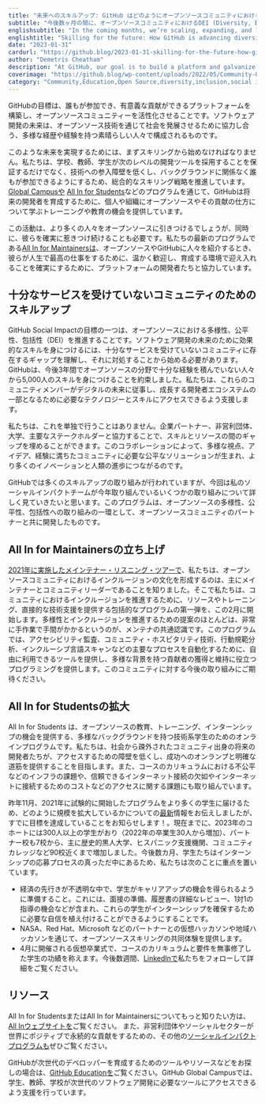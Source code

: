 ```yaml
---
title: "未来へのスキルアップ: GitHub はどのようにオープンソースコミュニティにおける多様性、公平性、包括性を推進しているのか"
subtitle: "今後数ヶ月の間に、オープンソースコミュニティにおけるDEI (Diversity, Equity & Inclusion) を促進するために、規模を拡大し、拡張し、新しいプログラムを開始します。"
englishsubtitle: "In the coming months, we’re scaling, expanding, and launching new programming to further DEI within open source communities."
englishtitle: "Skilling for the future: How GitHub is advancing diversity, equity, and inclusion within open source communities"
date: "2023-01-31"
cardurl: "https://github.blog/2023-01-31-skilling-for-the-future-how-github-is-advancing-diversity-equity-and-inclusion-within-open-source-communities/"
author: "Demetris Cheatham"
description: "At GitHub, our goal is to build a platform and galvanize an open source community that everyone can be a part of and make meaningful contributions. The future of software development is collaborative and equitable, made up of amazing people from diverse backgrounds and experiences who work together to advance society through open source technology."
coverimage: "https://github.blog/wp-content/uploads/2022/05/Community-Open-Source@2x.png?resize=1600%2C850"
category: "Community,Education,Open Source,diversity,inclusion,social impact"
---
```


<p>GitHubの目標は、誰もが参加でき、有意義な貢献ができるプラットフォームを構築し、オープンソースコミュニティーを活性化させることです。ソフトウェア開発の未来は、オープンソース技術を通じて社会を発展させるために協力し合う、多様な経歴や経験を持つ素晴らしい人々で構成されるものです。</p>
<p>このような未来を実現するためには、まずスキリングから始めなければなりません。私たちは、学校、教師、学生が次のレベルの開発ツールを採用することを保証するだけでなく、技術への参入障壁を低くし、バックグラウンドに関係なく誰もが参加できるようにするため、総合的なスキリング戦略を推進しています。<a href="https://education.github.com/students">Global Campusや</a> <a href="http://allinopensource.org/access">All In for Students</a>などのプログラムを通じて、GitHubは将来の開発者を育成するために、個人や組織にオープンソースやその貢献の仕方について学ぶトレーニングや教育の機会を提供しています。</p>
<p>この活動は、より多くの人々をオープンソースに引きつけるでしょうが、同時に、彼らを確実に惹きつけ続けることも必要です。私たちの最新のプログラムである<a href="http://allinopensource.org/community">All In for Maintainersは</a>、オープンソースやGitHubに人々を紹介するとき、彼らが人生で最高の仕事をするために、温かく歓迎し、育成する環境で迎え入れることを確実にするために、プラットフォームの開発者たちと協力しています。</p>
<h2 id="skilling-for-underserved-communities">十分なサービスを受けていないコミュニティのためのスキルアップ<a href="#skilling-for-underserved-communities" class="heading-link pl-2 text-italic text-bold" aria-label="Skilling for underserved communities"></a></h2>
<p>GitHub Social Impactの目標の一つは、オープンソースにおける多様性、公平性、包括性（DEI）を推進することです。ソフトウェア開発の未来のために効果的なスキルを身につけるには、十分なサービスを受けていないコミュニティに存在するギャップを理解し、それに対処することから始める必要があります。GitHubは、今後3年間でオープンソースの分野で十分な経験を積んでいない人々から5,000人のスキルを身につけることを約束しました。私たちは、これらのコミュニティメンバーがデジタルの未来に従事し、成長する開発者エコシステムの一部となるために必要なテクノロジーとスキルにアクセスできるよう支援します。</p>
<p>私たちは、これを単独で行うことはありません。企業パートナー、非営利団体、大学、主要なステークホルダーと協力することで、スキルとリソースの間のギャップを埋めることができます。このコラボレーションによって、多様な視点、アイデア、経験に満ちたコミュニティに必要な公平なソリューションが生まれ、より多くのイノベーションと人類の進歩につながるのです。</p>
<p>GitHubでは多くのスキルアップの取り組みが行われていますが、今回は私のソーシャルインパクトチームが今年取り組んでいるいくつかの取り組みについて詳しく見ていきたいと思います。このプログラムは、オープンソースの多様性、公平性、包括性への取り組みの一環として、オープンソースコミュニティのパートナーと共に開発したものです。</p>
<h2 id="launching-all-in-for-maintainers">All In for Maintainersの立ち上げ<a href="#launching-all-in-for-maintainers" class="heading-link pl-2 text-italic text-bold" aria-label="Launching All In for Maintainers"></a></h2>
<p><a href="https://www.youtube.com/watch?v=RdwR-E9I3Tg">2021年に実施したメインテナー・リスニング・ツアーで</a>、私たちは、オープンソースコミュニティにおけるインクルージョンの文化を形成するのは、主にメインテナーとコミュニティリーダーであることを知りました。そこで私たちは、コミュニティにおけるインクルージョンを推進するために、リソースやトレーニング、直接的な技術支援を提供する包括的なプログラムの第一弾を、この2月に開始します。多様性とインクルージョンを推進するための提案のほとんどは、非常に手作業で手間がかかるというのが、メンテナの共通認識です。このプログラムでは、アクセシビリティ監査、コミュニティ・ホスピタリティ技術、行動規範分析、インクルーシブ言語スキャンなどの主要なプロセスを自動化するために、自由に利用できるツールを提供し、多様な背景を持つ貢献者の獲得と維持に役立つプログラミングを提供します。このコミュニティに対する今後の取り組みにご期待ください。</p>
<h2 id="expanding-all-in-for-students">All In for Studentsの拡大<a href="#expanding-all-in-for-students" class="heading-link pl-2 text-italic text-bold" aria-label="Expanding All In for Students"></a></h2>
<p>All In for Students は、オープンソースの教育、トレーニング、インターンシップの機会を提供する、多様なバックグラウンドを持つ技術系学生のためのオンラインプログラムです。私たちは、社会から疎外されたコミュニティ出身の将来の開発者たちが、アクセスするための障壁を低くし、成功へのオンランプと明確な道筋を提供することを目指します。また、コースのカリキュラムにおける不公平などのインフラの課題や、信頼できるインターネット接続の欠如やインターネットに接続するためのコストなどのアクセスに関する課題にも取り組んでいます。</p>
<p>昨年11月、2021年に試験的に開始したプログラムをより多くの学生に届けるため、どのように規模を拡大しているかについての<a href="https://github.blog/2022-11-01-all-in-for-students-expanding-the-next-generation-of-open-source-leaders/">最新</a>情報をお伝えしましたが、すでに目標を達成していることをお知らせします！。現在までに、2023年のコホートには300人以上の学生がおり（2022年の卒業生30人から増加）、パートナー校も7校から、主に歴史的黒人大学、ヒスパニック支援機関、コミュニティカレッジなど90校近くまで増加しました。今後数カ月、学生たちはインターンシップの応募プロセスの真っただ中にあるため、私たちは次のことに重点を置いています。</p>
<ul>
<li>経済の先行きが不透明な中で、学生がキャリアアップの機会を得られるように準備すること。これには、面接の準備、履歴書の詳細なレビュー、1対1の指導の機会などが含まれ、これらの学生がインターンシップを確保するために必要な自信を植え付けることができるようにすることです。</li>
<li>NASA、Red Hat、Microsoft などのパートナーとの仮想ハッカソンや地域ハッカソンを通じて、オープンソーススキリングの共同体験を提供します。</li>
<li>4月に開催される仮想卒業式で、コースのカリキュラムと要件を無事修了した学生の功績を称えます。今後数週間、<a href="https://www.linkedin.com/company/all-in-open-source/">LinkedInで</a>私たちをフォローして詳細をご覧ください。</li>
</ul>
<h2 id="resources">リソース<a href="#resources" class="heading-link pl-2 text-italic text-bold" aria-label="Resources"></a></h2>
<p>All In for StudentsまたはAll In for Maintainersについてもっと知りたい方は、<a href="https://allinopensource.org">All Inウェブサイトを</a>ご覧ください。  また、非営利団体やソーシャルセクターが世界にポジティブで永続的な貢献をするための、その他の<a href="https://socialimpact.github.com/">ソーシャルインパクトプログラムも</a>ぜひご覧ください。</p>
<p>GitHubが次世代のデベロッパーを育成するためのツールやリソースなどをお探しの場合は、<a href="https://education.github.com/">GitHub Educationを</a>ご覧ください。GitHub Global Campusでは、学生、教師、学校が次世代のソフトウェア開発に必要なツールにアクセスできるよう支援を行っています。</p>


